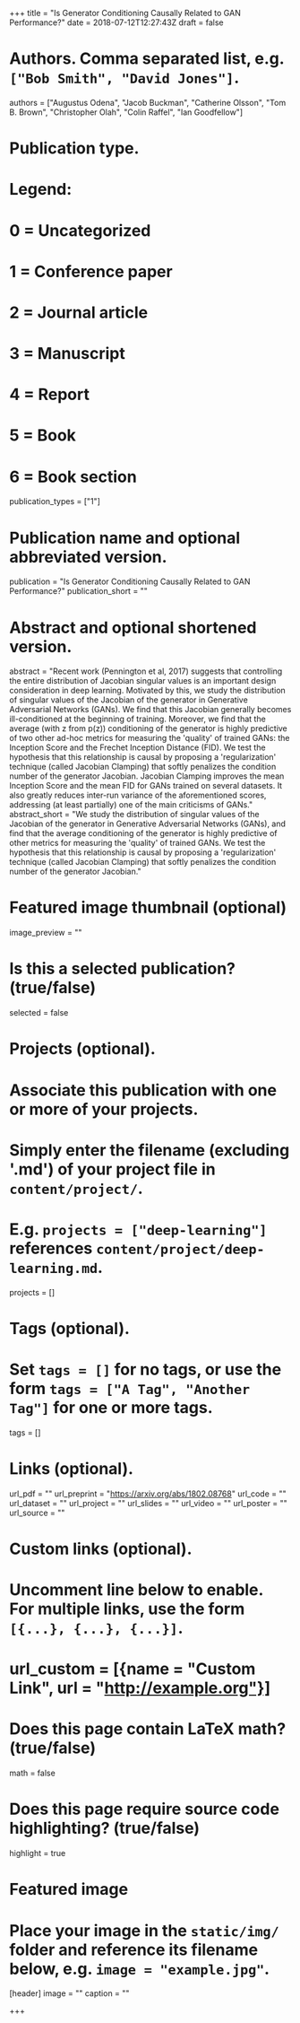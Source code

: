 +++
title = "Is Generator Conditioning Causally Related to GAN Performance?"
date = 2018-07-12T12:27:43Z
draft = false

# Authors. Comma separated list, e.g. `["Bob Smith", "David Jones"]`.
authors = ["Augustus Odena", "Jacob Buckman", "Catherine Olsson", "Tom B. Brown", "Christopher Olah", "Colin Raffel", "Ian Goodfellow"]

# Publication type.
# Legend:
# 0 = Uncategorized
# 1 = Conference paper
# 2 = Journal article
# 3 = Manuscript
# 4 = Report
# 5 = Book
# 6 = Book section
publication_types = ["1"]

# Publication name and optional abbreviated version.
publication = "Is Generator Conditioning Causally Related to GAN Performance?"
publication_short = ""

# Abstract and optional shortened version.
abstract = "Recent work (Pennington et al, 2017) suggests that controlling the entire distribution of Jacobian singular values is an important design consideration in deep learning. Motivated by this, we study the distribution of singular values of the Jacobian of the generator in Generative Adversarial Networks (GANs). We find that this Jacobian generally becomes ill-conditioned at the beginning of training. Moreover, we find that the average (with z from p(z)) conditioning of the generator is highly predictive of two other ad-hoc metrics for measuring the 'quality' of trained GANs: the Inception Score and the Frechet Inception Distance (FID). We test the hypothesis that this relationship is causal by proposing a 'regularization' technique (called Jacobian Clamping) that softly penalizes the condition number of the generator Jacobian. Jacobian Clamping improves the mean Inception Score and the mean FID for GANs trained on several datasets. It also greatly reduces inter-run variance of the aforementioned scores, addressing (at least partially) one of the main criticisms of GANs."
abstract_short = "We study the distribution of singular values of the Jacobian of the generator in Generative Adversarial Networks (GANs), and find that the average conditioning of the generator is highly predictive of other metrics for measuring the 'quality' of trained GANs. We test the hypothesis that this relationship is causal by proposing a 'regularization' technique (called Jacobian Clamping) that softly penalizes the condition number of the generator Jacobian."

# Featured image thumbnail (optional)
image_preview = ""

# Is this a selected publication? (true/false)
selected = false

# Projects (optional).
#   Associate this publication with one or more of your projects.
#   Simply enter the filename (excluding '.md') of your project file in `content/project/`.
#   E.g. `projects = ["deep-learning"]` references `content/project/deep-learning.md`.
projects = []

# Tags (optional).
#   Set `tags = []` for no tags, or use the form `tags = ["A Tag", "Another Tag"]` for one or more tags.
tags = []

# Links (optional).
url_pdf = ""
url_preprint = "https://arxiv.org/abs/1802.08768"
url_code = ""
url_dataset = ""
url_project = ""
url_slides = ""
url_video = ""
url_poster = ""
url_source = ""

# Custom links (optional).
#   Uncomment line below to enable. For multiple links, use the form `[{...}, {...}, {...}]`.
# url_custom = [{name = "Custom Link", url = "http://example.org"}]

# Does this page contain LaTeX math? (true/false)
math = false

# Does this page require source code highlighting? (true/false)
highlight = true

# Featured image
# Place your image in the `static/img/` folder and reference its filename below, e.g. `image = "example.jpg"`.
[header]
image = ""
caption = ""

+++
